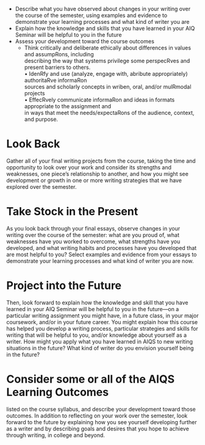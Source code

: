 - Describe what you have observed about changes in your writing over the course of the semester, using examples and evidence to demonstrate your learning processes and what kind of writer you are  
- Explain how the knowledge and skills that you have learned in your AIQ Seminar will be helpful to you in the future  
- Assess your development toward the course outcomes
	- Think critically and deliberate ethically about differences in values and assumpRons, including  
describing the way that systems privilege some perspecRves and present barriers to others.  
• IdenRfy and use (analyze, engage with, abribute appropriately) authoritaRve informaRon  
sources and scholarly concepts in wriben, oral, and/or mulRmodal projects  
• EffecRvely communicate informaRon and ideas in formats appropriate to the assignment and  
in ways that meet the needs/expectaRons of the audience, context, and purpose.

# Look Back

Gather all of your final writing projects from the course, taking the time and opportunity to look over your work and consider its strengths and weaknesses, one piece’s relationship to another, and how you might see development or growth in one or more writing strategies that we have explored over the semester.

# Take Stock in the Present

As you look back through your final essays, observe changes in your writing over the course of the semester: what are you proud of, what weaknesses have you worked to overcome, what strengths have you developed, and what writing habits and processes have you developed that are most helpful to you? Select examples and evidence from your essays to demonstrate your learning processes and what kind of writer you are now.

# Project into the Future

Then, look forward to explain how the knowledge and skill that you have learned in your AIQ Seminar will be helpful to you in the future—on a particular writing assignment you might have, in a future class, in your major coursework, and/or in your future career. You might explain how this course has helped you develop a writing process, particular strategies and skills for writing that will be helpful to you, and/or knowledge about yourself as a writer. How might you apply what you have learned in AIQS to new writing situations in the future? What kind of writer do you envision yourself being in the future?

# Consider some or all of the AIQS Learning Outcomes

listed on the course syllabus, and describe your development toward those outcomes. In addition to reflecting on your work over the semester, look forward to the future by explaining how you see yourself developing further as a writer and by describing goals and desires that you hope to achieve through writing, in college and beyond.

